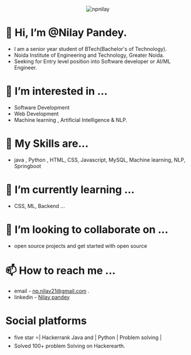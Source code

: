 <p align="center"> <img src="https://komarev.com/ghpvc/?username=npilay&label=Profile%20views&color=0e75b6&style=flat" alt="npnilay" /> </p>

# 👋 Hi, I’m @Nilay Pandey. 
 - I am a senior year student of BTech(Bachelor's of Technology).
 - Noida Institute of Engineering and Technology, Greater Noida.
 - Seeking for Entry level position into Software developer or AI/ML Engineer.
# 👀 I’m interested in ... 
 - Software Development
 - Web Development
 - Machine learning , Artificial Intelligence & NLP.
# 🌱 My Skills are...
  - java , Python , HTML, CSS, Javascript, MySQL, Machine learning, NLP,  Springboot
# 🌱 I’m currently learning ... 
 - CSS, ML, Backend ...  
# 💞️ I’m looking to collaborate on ... 
 - open source projects and get started with open source 
# 📫 How to reach me ... 
 - email - np.nilay21@gmail.com .
 - linkedin - [Nilay pandey](https://www.linkedin.com/in/nilay-pandey-8a59491a4)
# Social platforms
 -  five star ⭐| Hackerrank Java and | Python | Problem solving |
 -  Solved 100+ problem Solving on Hackerearth.
